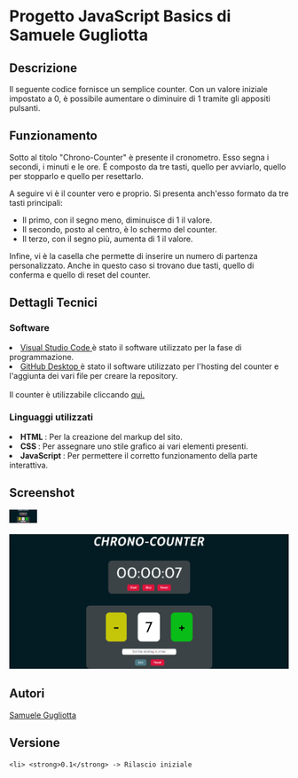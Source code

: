 # Progetto JavaScript Basics di Samuele Gugliotta

## Descrizione
<p> Il seguente codice fornisce un semplice counter. Con un valore iniziale impostato a 0, è possibile aumentare o diminuire di 1 tramite gli appositi pulsanti. <p>

## Funzionamento
  <p> Sotto al titolo "Chrono-Counter" è presente il cronometro.
Esso segna i secondi, i minuti e le ore. É composto da tre tasti, quello per avviarlo, quello per stopparlo e quello 
per resettarlo.

A seguire vi è il counter vero e proprio. Si presenta anch'esso formato da tre tasti principali:
<ul>
<li> Il primo, con il segno meno, diminuisce di 1 il valore. </li>
<li> Il secondo, posto al centro, è lo schermo del counter. </li>  
<li> Il terzo, con il segno più, aumenta di 1 il valore. </li>
</ul>
Infine, vi è la casella che permette di inserire un numero di partenza personalizzato. Anche in questo caso si trovano due tasti, quello di conferma e quello di reset del counter. <p>

## Dettagli Tecnici

  ### Software
  <li> <a href="https://code.visualstudio.com/" rel=Sito1> Visual Studio Code </a> è stato il software utilizzato per la fase di programmazione.
  <li> <a href="https://desktop.github.com/" rel=Sito1> GitHub Desktop </a> è stato il software utilizzato per l'hosting del counter e l'aggiunta dei vari file per creare la repository.
  <br>
  <br>
  Il counter è utilizzabile cliccando <a href="https://rewillow.github.io/counter/" rel=Counter> qui. </a>
  
  ### Linguaggi utilizzati
  
  <li> <strong> HTML </strong>: Per la creazione del markup del sito.
  <li> <strong> CSS </strong>: Per assegnare uno stile grafico ai vari elementi presenti.
  <li> <strong> JavaScript </strong>: Per permettere il corretto funzionamento della parte interattiva.
    
## Screenshot
<img src="https://raw.githubusercontent.com/Rewillow/counter/main/img/Screen%201.png" alt="Screen1" style="max-width:50px;">
        <br>
        <br>
<img src="https://raw.githubusercontent.com/Rewillow/counter/main/img/Screen%202.png" alt="Screen1" style="msx-width:50px;">

  
## Autori
  <a href= "https://www.instagram.com/rewillow7/" rel="Social">Samuele Gugliotta</a>
  
## Versione
    <li> <strong>0.1</strong> -> Rilascio iniziale
